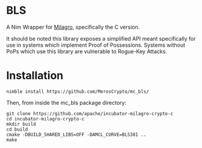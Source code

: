 # BLS

A Nim Wrapper for [Milagro](https://github.com/apache/incubator-milagro), specifically the C version.

It should be noted this library exposes a simplified API meant specifically for use in systems which implement Proof of Possessions. Systems without PoPs which use this library are vulnerable to Rogue-Key Attacks.

# Installation

```
nimble install https://github.com/MerosCrypto/mc_bls/
```

Then, from inside the mc_bls package directory:

```
git clone https://github.com/apache/incubator-milagro-crypto-c
cd incubator-milagro-crypto-c
mkdir build
cd build
cmake -DBUILD_SHARED_LIBS=OFF -DAMCL_CURVE=BLS381 ..
make
```
